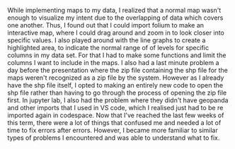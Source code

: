 While implementing maps to my data, I realized that a normal map wasn't enough to visualize my intent due to the overlapping of data which covers one another. Thus, I found out that I could import folium to make an interactive map, where I could drag around and zoom in to look closer into specific values. I also played around with the line graphs to create a highlighted area, to indicate the normal range of of levels for specific columns in my data set. For that I had to make some functions and limit the columns I want to include in the maps.
I also had a last minute problem a day before the presentation where the zip file containing the shp file for the maps weren't recognized as a zip file by the system. However as I already have the shp file itself, I opted to making an entirely new code to open the shp file rather than having to go through the process of opening the zip file first. In jupyter lab, I also had the problem where they didn't have geopanda and other imports that I used in VS code, which I realised just had to be re imported again in codespace. Now that I've reached the last few weeks of this term, there were a lot of things that confused me and needed a lot of time to fix errors after errors. However, I became more familiar to similar types of problems I encountered and was able to understand what to fix.
